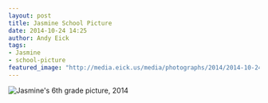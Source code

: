 ```yaml
---
layout: post
title: Jasmine School Picture
date: 2014-10-24 14:25
author: Andy Eick
tags: 
- Jasmine
- school-picture
featured_image: "http://media.eick.us/media/photographs/2014/2014-10-24/school-pictures-2014-10-24-18-22-40.jpg"
---
```

![Jasmine's 6th grade picture, 2014](http://media.eick.us/media/photographs/2014/2014-10-24/school-pictures-2014-10-24-18-22-40.jpg)
